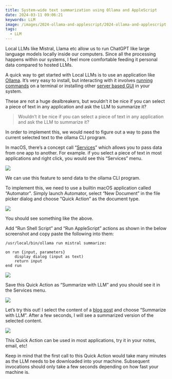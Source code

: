 ```yaml
---
title: System-wide text summarization using Ollama and AppleScript
date: 2024-03-11 09:06:21
keywords: LLM
image: /images/2024-ollama-and-applescript/2024-ollama-and-applescript.png
tags:
  - LLM
---
```


Local LLMs like Mistral, Llama etc allow us to run ChatGPT like large language models locally inside our computers. Since all the processing happens within our systems, I feel more comfortable feeding it personal data compared to hosted LLMs.

A quick way to get started with Local LLMs is to use an application like [Ollama](https://ollama.com/). It’s very easy to install, but interacting with it involves [running commands](https://github.com/ollama/ollama?tab=readme-ov-file#quickstart) on a terminal or installing other [server based GUI](https://github.com/open-webui/open-webui) in your system.

These are not a huge dealbreakers, but wouldn’t it be nice if you can select a piece of text in any application and ask the LLM to summarize it?

> Wouldn’t it be nice if you can select a piece of text in any application and ask the LLM to summarize it?

In order to implement this, we would need to figure out a way to pass the current selected text to the ollama CLI program.

In macOS, there’s a concept call “[Services](https://developer.apple.com/library/archive/documentation/LanguagesUtilities/Conceptual/MacAutomationScriptingGuide/MakeaSystem-WideService.html)” which allows you to pass data from one app to another. For example. if you select a piece of text in most applications and right click, you would see this “Services” menu.

![](/images/2024-ollama-and-applescript/2024-ollama-and-applescript-01.png)

We can use this feature to send data to the ollama CLI program.

To implement this, we need to use a builtin macOS application called “Automator". Simply launch Automator, select “New Document” in the file picker dialog and choose “Quick Action” as the document type.

![](/images/2024-ollama-and-applescript/2024-ollama-and-applescript-02.png)

You should see something like the above.

Add “Run Shell Script” and “Run AppleScript” actions as shown in the below screenshot and copy paste the following into them:

```shell
/usr/local/bin/ollama run mistral summarize:
```

```applescript
on run {input, parameters}
	display dialog (input as text)
	return input
end run
```

![](/images/2024-ollama-and-applescript/2024-ollama-and-applescript-03.png)

Save this Quick Action as “Summarize with LLM” and you should see it in the Services menu.

![](/images/2024-ollama-and-applescript/2024-ollama-and-applescript-04.png)

Let’s try this out! I select the content of a [blog post](http://localhost:4000/posts/rust-module-system/) and choose “Summarize with LLM”. After a few seconds, I will see a summarized version of the selected content.

![](/images/2024-ollama-and-applescript/2024-ollama-and-applescript-05.png)

This Quick Action can be used in most applications, try it in your notes, email, etc!

Keep in mind that the first call to this Quick Action would take many minutes as the LLM needs to be downloaded into your machine. Subsequent invocations should only take a few seconds depending on how fast your machine is.
